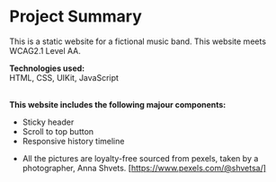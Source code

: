 # Project Summary
This is a static website for a fictional music band. This website meets WCAG2.1 Level AA.

**Technologies used:**
<br/>
HTML, CSS, UIKit, JavaScript
<br/>
<br/>

**This website includes the following majour components:**
- Sticky header
- Scroll to top button
- Responsive history timeline

* All the pictures are loyalty-free sourced from pexels, taken by a photographer, Anna Shvets. [https://www.pexels.com/@shvetsa/]


